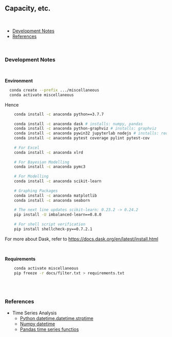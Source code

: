 ## Capacity, etc.

<br>

* [Development Notes](#development-notes)
* [References](#references)

<br>

### Development Notes

<br>

**Environment**

```bash
  conda create --prefix .../miscellaneous
  conda activate miscellaneous
```

Hence

```bash
    conda install -c anaconda python==3.7.7
    
    conda install -c anaconda dask # installs: numpy, pandas
    conda install -c anaconda python-graphviz # installs: graphviz
    conda install -c anaconda pywin32 jupyterlab nodejs # installs: requests, urllib3
    conda install -c anaconda pytest coverage pylint pytest-cov
    
    # For Excel
    conda install -c anaconda xlrd
    
    # For Bayesian Modelling
    conda install -c anaconda pymc3
    
    # For Modelling
    conda install -c anaconda scikit-learn
    
    # Graphing Packages
    conda install -c anaconda matplotlib
    conda install -c anaconda seaborn
    
    # The next line updates scikit-learn: 0.23.2 -> 0.24.2
    pip install -U imbalanced-learn==0.8.0
	
    # For shell script verification
    pip install shellcheck-py==0.7.2.1
```

For more about Dask, refer to https://docs.dask.org/en/latest/install.html

<br>

**Requirements**

```bash
    conda activate miscellaneous
    pip freeze -r docs/filter.txt > requirements.txt
```

<br>
<br>

### References

* Time Series Analysis
  * [Python datetime.datetime.strptime](https://docs.python.org/3.7/library/datetime.html#datetime.datetime.strptime)
  * [Numpy datetime ](https://numpy.org/doc/stable/reference/arrays.datetime.html)
  * [Pandas time series functios](https://pandas.pydata.org/pandas-docs/stable/user_guide/timeseries.html)
